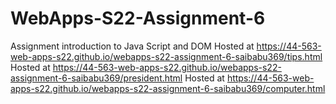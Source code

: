 # WebApps-S22-Assignment-6
Assignment introduction to Java Script and DOM
Hosted at  https://44-563-web-apps-s22.github.io/webapps-s22-assignment-6-saibabu369/tips.html
Hosted at  https://44-563-web-apps-s22.github.io/webapps-s22-assignment-6-saibabu369/president.html
Hosted at  https://44-563-web-apps-s22.github.io/webapps-s22-assignment-6-saibabu369/computer.html


